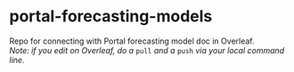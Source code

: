 # portal-forecasting-models
Repo for connecting with Portal forecasting model doc in Overleaf.  
*Note: if you edit on Overleaf, do a* `pull` *and a* `push` *via your local command line.*  